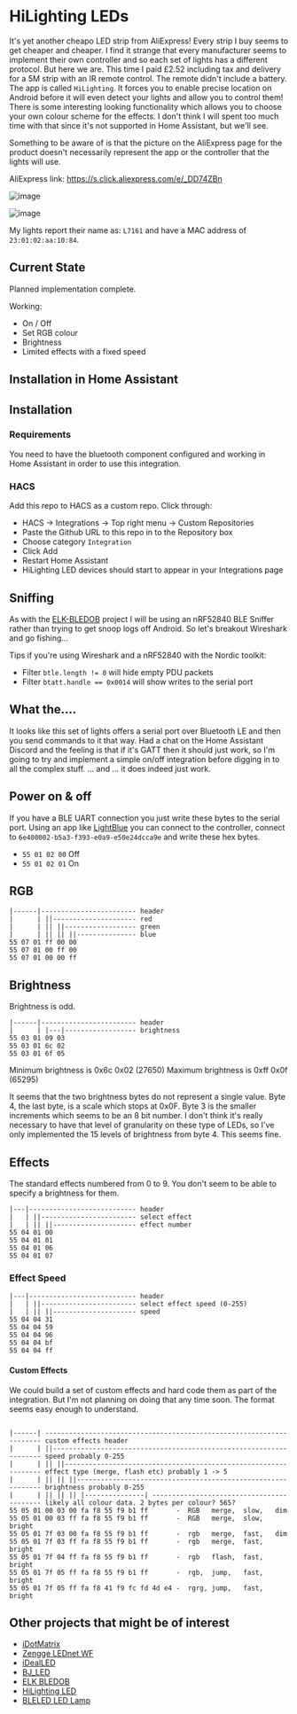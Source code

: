 # HiLighting LEDs

It's yet another cheapo LED strip from AliExpress!  Every strip I buy seems to get cheaper and cheaper.  I find it strange that every manufacturer seems to implement their own controller and so each set of lights has a different protocol.  But here we are.
This time I paid £2.52 including tax and delivery for a 5M strip with an IR remote control.  The remote didn't include a battery.  The app is called `HiLighting`.  It forces you to enable precise location on Android before it will even detect your lights and allow you to control them!  There is some interesting looking functionality which allows you to choose your own colour scheme for the effects.  I don't think I will spent too much time with that since it's not supported in Home Assistant, but we'll see.

Something to be aware of is that the picture on the AliExpress page for the product doesn't necessarily represent the app or the controller that the lights will use.

AliExpress link:  https://s.click.aliexpress.com/e/_DD74ZBn

![image](https://github.com/8none1/hilighting_homeassistant/assets/6552931/317cab8a-c576-4db9-8aa8-8744dd775748)

![image](https://github.com/8none1/hilighting_homeassistant/assets/6552931/5bb03ae0-b6ba-47ea-b27e-1a9519bb7eb1)

My lights report their name as: `L7161` and have a MAC address of `23:01:02:aa:10:84`.


## Current State

Planned implementation complete.

Working:

- On / Off
- Set RGB colour
- Brightness
- Limited effects with a fixed speed

## Installation in Home Assistant

## Installation

### Requirements

You need to have the bluetooth component configured and working in Home Assistant in order to use this integration.

### HACS

Add this repo to HACS as a custom repo.  Click through:

- HACS -> Integrations -> Top right menu -> Custom Repositories
- Paste the Github URL to this repo in to the Repository box
- Choose category `Integration`
- Click Add
- Restart Home Assistant
- HiLighting LED devices should start to appear in your Integrations page

## Sniffing

As with the [ELK-BLEDOB](https://github.com/8none1/elk-bledob) project I will be using an nRF52840 BLE Sniffer rather than trying to get snoop logs off Android.
So let's breakout Wireshark and go fishing...

Tips if you're using Wireshark and a nRF52840 with the Nordic toolkit:

- Filter `btle.length != 0` will hide empty PDU packets
- Filter `btatt.handle == 0x0014` will show writes to the serial port

## What the....

It looks like this set of lights offers a serial port over Bluetooth LE and then you send commands to it that way.
Had a chat on the Home Assistant Discord and the feeling is that if it's GATT then it should just work, so I'm going to try and implement a simple on/off integration before digging in to all the complex stuff.
... and ...  it does indeed just work.

## Power on & off

If you have a BLE UART connection you just write these bytes to the serial port.  Using an app like [LightBlue](https://punchthrough.com/lightblue/) you can connect to the controller, connect to `6e400002-b5a3-f393-e0a9-e50e24dcca9e` and write these hex bytes.

- `55 01 02 00` Off
- `55 01 02 01` On

## RGB

```
|------|------------------------ header
|      | ||--------------------- red
|      | || ||------------------ green
|      | || || ||--------------- blue
55 07 01 ff 00 00
55 07 01 00 ff 00
55 07 01 00 00 ff
```
## Brightness

Brightness is odd.

```
|------|------------------------ header
|      | |---|------------------ brightness
55 03 01 09 03
55 03 01 6c 02
55 03 01 6f 05
```

Minimum brightness is 0x6c 0x02 (27650)
Maximum brightness is 0xff 0x0f (65295)

It seems that the two brightness bytes do not represent a single value.  Byte 4, the last byte, is a scale which stops at 0x0F.  Byte 3 is the smaller increments which seems to be an 8 bit number.  I don't think it's really necessary to have that level of granularity on these type of LEDs, so I've only implemented the 15 levels of brightness from byte 4.  This seems fine.

## Effects

The standard effects numbered from 0 to 9.  You don't seem to be able to specify a brightness for them.

```
|---|--------------------------- header
|   | ||------------------------ select effect
|   | || ||--------------------- effect number
55 04 01 00
55 04 01 01
55 04 01 06
55 04 01 07
```

### Effect Speed

```
|---|--------------------------- header
|   | ||------------------------ select effect speed (0-255)
|   | || ||--------------------- speed
55 04 04 31
55 04 04 59
55 04 04 96
55 04 04 bf
55 04 04 ff
```

#### Custom Effects

We could build a set of custom effects and hard code them as part of the integration.  But I'm not planning on doing that any time soon.  The format seems easy enough to understand.


```

|------| --------------------------------------------------------------------- custom effects header
|      | ||------------------------------------------------------------------- speed probably 0-255
|      | || ||---------------------------------------------------------------- effect type (merge, flash etc) probably 1 -> 5
|      | || || ||------------------------------------------------------------- brightness probably 0-255
|      | || || || |---------------| ------------------------------------------ likely all colour data. 2 bytes per colour? 565?
55 05 01 00 03 00 fa f8 55 f9 b1 ff       -  RGB   merge,  slow,   dim
55 05 01 00 03 ff fa f8 55 f9 b1 ff       -  RGB   merge,  slow,   bright
55 05 01 7f 03 00 fa f8 55 f9 b1 ff       -  rgb   merge,  fast,   dim
55 05 01 7f 03 ff fa f8 55 f9 b1 ff       -  rgb   merge,  fast,   bright
55 05 01 7f 04 ff fa f8 55 f9 b1 ff       -  rgb   flash,  fast,   bright
55 05 01 7f 05 ff fa f8 55 f9 b1 ff       -  rgb,  jump,   fast,   bright
55 05 01 7f 05 ff fa f8 41 f9 fc fd 4d e4 -  rgrg, jump,   fast,   bright

```

## Other projects that might be of interest

- [iDotMatrix](https://github.com/8none1/idotmatrix)
- [Zengge LEDnet WF](https://github.com/8none1/zengge_lednetwf)
- [iDealLED](https://github.com/8none1/idealLED)
- [BJ_LED](https://github.com/8none1/bj_led)
- [ELK BLEDOB](https://github.com/8none1/elk-bledob)
- [HiLighting LED](https://github.com/8none1/hilighting_homeassistant)
- [BLELED LED Lamp](https://github.com/8none1/ledble-ledlamp)
